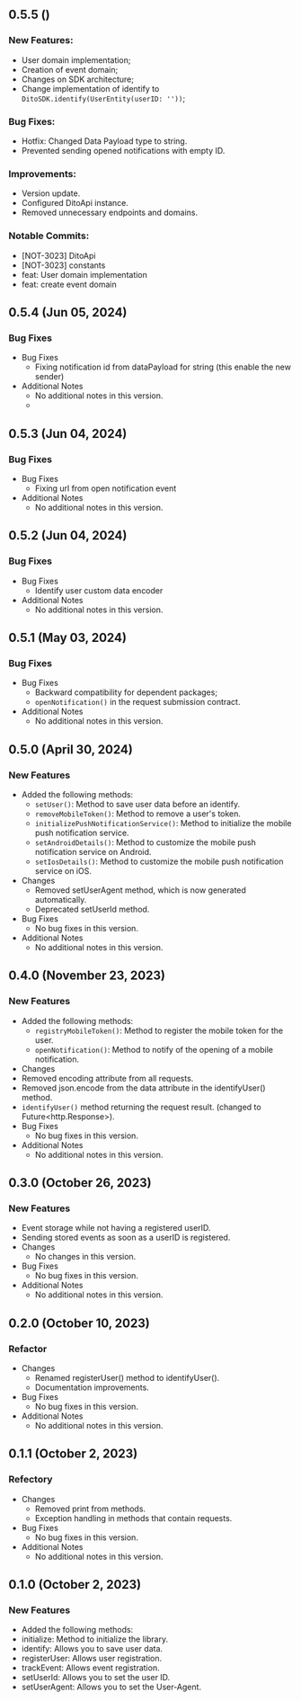 ## 0.5.5 ()

### New Features:

- User domain implementation;
- Creation of event domain;
- Changes on SDK architecture;
- Change implementation of identify to `DitoSDK.identify(UserEntity(userID: ''))`;

### Bug Fixes:

- Hotfix: Changed Data Payload type to string.
- Prevented sending opened notifications with empty ID.

### Improvements:

- Version update.
- Configured DitoApi instance.
- Removed unnecessary endpoints and domains.

### Notable Commits:

- [NOT-3023] DitoApi
- [NOT-3023] constants
- feat: User domain implementation
- feat: create event domain

## 0.5.4 (Jun 05, 2024)

### Bug Fixes

- Bug Fixes
    - Fixing notification id from dataPayload for string (this enable the new sender)
- Additional Notes
    - No additional notes in this version.
    -

## 0.5.3 (Jun 04, 2024)

### Bug Fixes

- Bug Fixes
    - Fixing url from open notification event
- Additional Notes
    - No additional notes in this version.

## 0.5.2 (Jun 04, 2024)

### Bug Fixes

- Bug Fixes
    - Identify user custom data encoder
- Additional Notes
    - No additional notes in this version.

## 0.5.1 (May 03, 2024)

### Bug Fixes

- Bug Fixes
    - Backward compatibility for dependent packages;
    - `openNotification()` in the request submission contract.
- Additional Notes
    - No additional notes in this version.

## 0.5.0 (April 30, 2024)

### New Features

- Added the following methods:
    - `setUser()`: Method to save user data before an identify.
    - `removeMobileToken()`: Method to remove a user's token.
    - `initializePushNotificationService()`: Method to initialize the mobile push notification
      service.
    - `setAndroidDetails()`: Method to customize the mobile push notification service on Android.
    - `setIosDetails()`: Method to customize the mobile push notification service on iOS.
- Changes
    - Removed setUserAgent method, which is now generated automatically.
    - Deprecated setUserId method.
- Bug Fixes
    - No bug fixes in this version.
- Additional Notes
    - No additional notes in this version.

## 0.4.0 (November 23, 2023)

### New Features

- Added the following methods:
    - `registryMobileToken()`: Method to register the mobile token for the user.
    - `openNotification()`: Method to notify of the opening of a mobile notification.
- Changes
- Removed encoding attribute from all requests.
- Removed json.encode from the data attribute in the identifyUser() method.
- `identifyUser()` method returning the request result. (changed to Future<http.Response>).
- Bug Fixes
    - No bug fixes in this version.
- Additional Notes
    - No additional notes in this version.

## 0.3.0 (October 26, 2023)

### New Features

- Event storage while not having a registered userID.
- Sending stored events as soon as a userID is registered.
- Changes
    - No changes in this version.
- Bug Fixes
    - No bug fixes in this version.
- Additional Notes
    - No additional notes in this version.

## 0.2.0 (October 10, 2023)

### Refactor

- Changes
    - Renamed registerUser() method to identifyUser().
    - Documentation improvements.
- Bug Fixes
    - No bug fixes in this version.
- Additional Notes
    - No additional notes in this version.

## 0.1.1 (October 2, 2023)

### Refectory

- Changes
    - Removed print from methods.
    - Exception handling in methods that contain requests.
- Bug Fixes
    - No bug fixes in this version.
- Additional Notes
    - No additional notes in this version.

## 0.1.0 (October 2, 2023)

### New Features

- Added the following methods:
- initialize: Method to initialize the library.
- identify: Allows you to save user data.
- registerUser: Allows user registration.
- trackEvent: Allows event registration.
- setUserId: Allows you to set the user ID.
- setUserAgent: Allows you to set the User-Agent.
